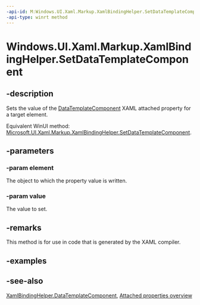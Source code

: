 ```yaml
---
-api-id: M:Windows.UI.Xaml.Markup.XamlBindingHelper.SetDataTemplateComponent(Windows.UI.Xaml.DependencyObject,Windows.UI.Xaml.Markup.IDataTemplateComponent)
-api-type: winrt method
---
```


<!-- Method syntax
public void SetDataTemplateComponent(Windows.UI.Xaml.DependencyObject element, Windows.UI.Xaml.Markup.IDataTemplateComponent value)
-->

# Windows.UI.Xaml.Markup.XamlBindingHelper.SetDataTemplateComponent

## -description
Sets the value of the [DataTemplateComponent](xamlbindinghelper_datatemplatecomponent.md) XAML attached property for a target element.

Equivalent WinUI method: [Microsoft.UI.Xaml.Markup.XamlBindingHelper.SetDataTemplateComponent](/windows/winui/api/microsoft.ui.xaml.markup.xamlbindinghelper.setdatatemplatecomponent).

## -parameters
### -param element
The object to which the property value is written.

### -param value
The value to set.

## -remarks
This method is for use in code that is generated by the XAML compiler.

## -examples

## -see-also

[XamlBindingHelper.DataTemplateComponent](xamlbindinghelper_datatemplatecomponent.md), [Attached properties overview](/windows/uwp/xaml-platform/attached-properties-overview)

